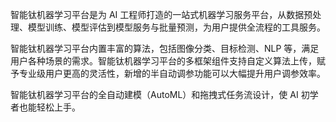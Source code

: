 智能钛机器学习平台是为 AI 工程师打造的一站式机器学习服务平台，从数据预处理、模型训练、模型评估到模型服务与批量预测，为用户提供全流程的工具服务。

智能钛机器学习平台内置丰富的算法，包括图像分类、目标检测、NLP 等，满足用户各种场景的需求。智能钛机器学习平台的多框架组件支持自定义算法上传，赋予专业级用户更高的灵活性，新增的半自动调参功能可以大幅提升用户调参效率。

智能钛机器学习平台的全自动建模（AutoML）和拖拽式任务流设计，使 AI 初学者也能轻松上手。





